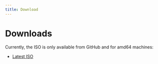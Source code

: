 ```yaml
---
title: Download
---
```


# Downloads

Currently, the ISO is only available from GitHub and for amd64 machines:

- [Latest ISO](https://github.com/Papy-Linux/papy-linux/releases/latest)